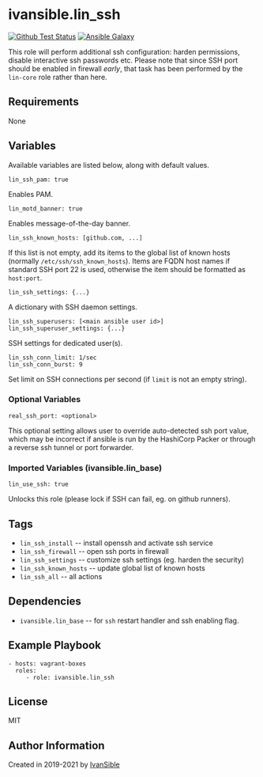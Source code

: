 # ivansible.lin_ssh

[![Github Test Status](https://github.com/ivansible/lin-ssh/workflows/test/badge.svg?branch=master)](https://github.com/ivansible/lin-ssh/actions)
[![Ansible Galaxy](https://img.shields.io/badge/galaxy-ivansible.lin__ssh-68a.svg?style=flat)](https://galaxy.ansible.com/ivansible/lin_ssh/)

This role will perform additional ssh configuration: harden permissions,
disable interactive ssh passwords etc.
Please note that since SSH port should be enabled in firewall *early*,
that task has been performed by the `lin-core` role rather than here.


## Requirements

None


## Variables

Available variables are listed below, along with default values.

    lin_ssh_pam: true
Enables PAM.

    lin_motd_banner: true
Enables message-of-the-day banner.

    lin_ssh_known_hosts: [github.com, ...]

If this list is not empty, add its items to the global list of known hosts
(normally `/etc/ssh/ssh_known_hosts`). Items are FQDN host names if standard SSH
port 22 is used, otherwise the item should be formatted as `host:port`.

    lin_ssh_settings: {...}
A dictionary with SSH daemon settings.

    lin_ssh_superusers: [<main ansible user id>]
    lin_ssh_superuser_settings: {...}
SSH settings for dedicated user(s).

    lin_ssh_conn_limit: 1/sec
    lin_ssh_conn_burst: 9
Set limit on SSH connections per second (if `limit` is not an empty string).


### Optional Variables

    real_ssh_port: <optional>

This optional setting allows user to override auto-detected ssh port value,
which may be incorrect if ansible is run by the HashiCorp Packer or through
a reverse ssh tunnel or port forwarder.


### Imported Variables (ivansible.lin_base)

    lin_use_ssh: true
Unlocks this role (please lock if SSH can fail, eg. on github runners).


## Tags

- `lin_ssh_install` -- install openssh and activate ssh service
- `lin_ssh_firewall` -- open ssh ports in firewall
- `lin_ssh_settings` -- customize ssh settings (eg. harden the security)
- `lin_ssh_known_hosts` -- update global list of known hosts
- `lin_ssh_all` -- all actions


## Dependencies

- `ivansible.lin_base` -- for `ssh` restart handler and ssh enabling flag.


## Example Playbook

    - hosts: vagrant-boxes
      roles:
         - role: ivansible.lin_ssh


## License

MIT


## Author Information

Created in 2019-2021 by [IvanSible](https://github.com/ivansible)
